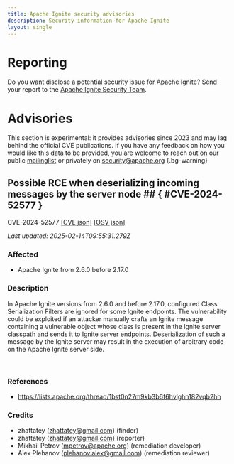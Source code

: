 ```yaml
---
title: Apache Ignite security advisories
description: Security information for Apache Ignite
layout: single
---
```


# Reporting

Do you want disclose a potential security issue for Apache Ignite? Send your report to the [Apache Ignite Security Team](mailto:security@ignite.apache.org).

# Advisories

This section is experimental: it provides advisories since 2023 and may lag behind the official CVE publications. If you have any feedback on how you would like this data to be provided, you are welcome to reach out on our public [mailinglist](/mailinglist) or privately on [security@apache.org](mailto:security@apache.org)
{.bg-warning}

## Possible RCE when deserializing incoming messages by the server node ## { #CVE-2024-52577 }

CVE-2024-52577 [\[CVE json\]](./CVE-2024-52577.cve.json) [\[OSV json\]](./CVE-2024-52577.osv.json)



_Last updated: 2025-02-14T09:55:31.279Z_

### Affected

* Apache Ignite from 2.6.0 before 2.17.0


### Description

<p>In Apache Ignite versions from 2.6.0 and before 2.17.0, configured Class Serialization Filters are ignored for some Ignite endpoints. The vulnerability could be exploited if an attacker manually crafts an Ignite message containing a vulnerable object whose class is present in the Ignite server classpath and sends it to Ignite server endpoints. Deserialization of such a message by the Ignite server may result in the execution of arbitrary code on the Apache Ignite server side.<br></p><p><br></p>

### References
* https://lists.apache.org/thread/1bst0n27m9kb3b6f6hvlghn182vqb2hh


### Credits
* zhattatey (zhattatey@gmail.com) (finder)
* zhattatey (zhattatey@gmail.com) (reporter)
* Mikhail Petrov (mpetrov@apache.org) (remediation developer)
* Alex Plehanov (plehanov.alex@gmail.com) (remediation reviewer)
